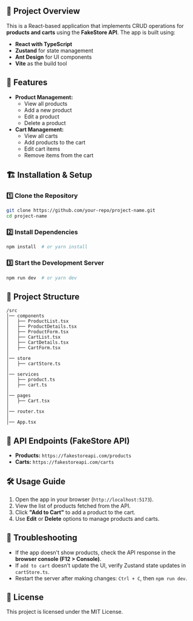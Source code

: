 ## 📌 Project Overview
This is a React-based application that implements CRUD operations for **products and carts** using the **FakeStore API**. The app is built using:

- **React with TypeScript**
- **Zustand** for state management
- **Ant Design** for UI components
- **Vite** as the build tool

## 🚀 Features
- **Product Management:**
  - View all products
  - Add a new product
  - Edit a product
  - Delete a product
- **Cart Management:**
  - View all carts
  - Add products to the cart
  - Edit cart items
  - Remove items from the cart

## 🏗️ Installation & Setup
### 1️⃣ Clone the Repository
```sh
git clone https://github.com/your-repo/project-name.git
cd project-name
```

### 2️⃣ Install Dependencies
```sh
npm install  # or yarn install
```

### 3️⃣ Start the Development Server
```sh
npm run dev  # or yarn dev
```

## 📂 Project Structure
```
/src
│── components
│   ├── ProductList.tsx
│   ├── ProductDetails.tsx
│   ├── ProductForm.tsx
│   ├── CartList.tsx
│   ├── CartDetails.tsx
│   ├── CartForm.tsx
│
│── store
│   ├── cartStore.ts
│
│── services
│   ├── product.ts
│   ├── cart.ts
│
│── pages
│   ├── Cart.tsx
│
│── router.tsx
│
│── App.tsx
```

## 🔗 API Endpoints (FakeStore API)
- **Products:** `https://fakestoreapi.com/products`
- **Carts:** `https://fakestoreapi.com/carts`

## 🛠️ Usage Guide
1. Open the app in your browser (`http://localhost:5173`).
2. View the list of products fetched from the API.
3. Click **"Add to Cart"** to add a product to the cart.
4. Use **Edit** or **Delete** options to manage products and carts.

## 🐞 Troubleshooting
- If the app doesn't show products, check the API response in the **browser console (F12 > Console)**.
- If `add to cart` doesn't update the UI, verify Zustand state updates in `cartStore.ts`.
- Restart the server after making changes: `Ctrl + C`, then `npm run dev`.

## 📜 License
This project is licensed under the MIT License.

